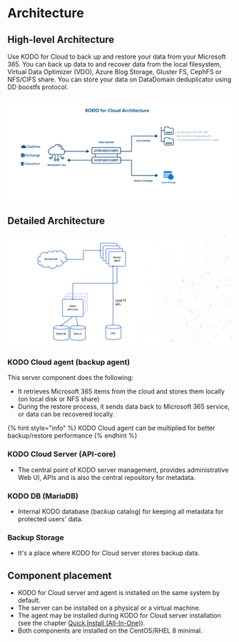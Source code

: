 # Architecture

## High-level Architecture

Use KODO for Cloud to back up and restore your data from your Microsoft 365. You can back up data to and recover data from the local filesystem, Virtual Data Optimizer \(VDO\), Azure Blog Storage, Gluster FS, CephFS or NFS/CIFS share. You can store your data on DataDomain deduplicator using DD boostfs protocol.

![](../.gitbook/assets/kfc_architecture_2021_transparent.png)

## Detailed Architecture

![](../.gitbook/assets/kodo-for-cloud-detailed-architecture.png)

### KODO Cloud agent \(backup agent\)

This server component does the following:

* It retrieves Microsoft 365 items from the cloud and stores them locally \(on local disk or NFS share\)
* During the restore process, it sends data back to Microsoft 365 service, or data can be recovered locally. 

{% hint style="info" %}
KODO Cloud agent can be multiplied for better backup/restore performance
{% endhint %}

### KODO Cloud Server \(API-core\)

* The central point of KODO server management, provides administrative Web UI, APIs and is also the central repository for metadata.

### KODO DB \(MariaDB\) 

* Internal KODO database \(backup catalog\) for keeping all metadata for protected users' data. 

### Backup Storage

* It's a place where KODO for Cloud server stores backup data.

## Component placement

* KODO for Cloud server and agent is installed on the same system by default. 
* The server can be installed on a physical or a virtual machine.
* The agent may be installed during KODO for Cloud server installation \(see the chapter  [Quick Install \(All-In-One\)](../deployment/quick-install-all-in-one.md)\).
* Both components are installed on the CentOS/RHEL 8 minimal.

